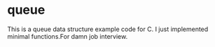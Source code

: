 # queue
This is a queue data structure example code for C. I just implemented minimal functions.For damn job interview.


